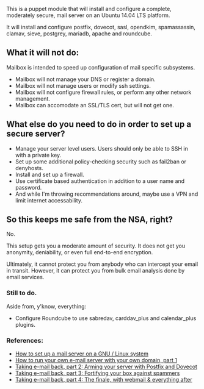 
This is a puppet module that will install and configure a complete, moderately secure, mail server on an Ubuntu 14.04 LTS platform.

It will install and configure postfix, dovecot, sasl, opendkim, spamassassin, clamav, sieve, postgrey, mariadb, apache and roundcube.

## What it will not do:

Mailbox is intended to speed up configuration of mail specific subsystems.

  * Mailbox will not manage your DNS or register a domain.
  * Mailbox will not manage users or modify ssh settings.
  * Mailbox will not configure firewall rules, or perform any other network management.
  * Mailbox can accomodate an SSL/TLS cert, but will not get one.

## What else do you need to do in order to set up a secure server?

  * Manage your server level users.  Users should only be able to SSH in with a private key.
  * Set up some additional policy-checking security such as fail2ban or denyhosts.
  * Install and set up a firewall.
  * Use certificate based authentication in addition to a user name and password.
  * And while I'm throwing recommendations around, maybe use a VPN and limit internet accessability.

## So this keeps me safe from the NSA, right?

No.

This setup gets you a moderate amount of security.  It does not get you
anonymity, deniability, or even full end-to-end encryption.

Ultimately, it cannot protect you from anybody who can intercept your email in
transit.  However, it can protect you from bulk email analysis done by email
services.

### Still to do.

Aside from, y'know, everything:

  * Configure Roundcube to use sabredav, carddav_plus and calendar_plus plugins.

### References:

  * [How to set up a mail server on a GNU / Linux system](http://flurdy.com/docs/postfix/)
  * [How to run your own e-mail server with your own domain, part 1](http://arstechnica.com/information-technology/2014/02/how-to-run-your-own-e-mail-server-with-your-own-domain-part-1/)
  * [Taking e-mail back, part 2: Arming your server with Postfix and Dovecot](http://arstechnica.com/information-technology/2014/03/taking-e-mail-back-part-2-arming-your-server-with-postfix-dovecot/)
  * [Taking e-mail back, part 3: Fortifying your box against spammers](http://arstechnica.com/business/2014/03/taking-e-mail-back-part-3-fortifying-your-box-against-spammers/)
  * [Taking e-mail back, part 4: The finale, with webmail & everything after](http://arstechnica.com/information-technology/2014/04/taking-e-mail-back-part-4-the-finale-with-webmail-everything-after/)

